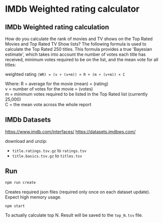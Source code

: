 # IMDb Weighted rating calculator

## IMDb Weighted rating calculation
How do you calculate the rank of movies and TV shows on the Top Rated Movies and Top Rated TV Show lists?
The following formula is used to calculate the Top Rated 250 titles. This formula provides a true 'Bayesian estimate', which takes into account the number of votes each title has received, minimum votes required to be on the list, and the mean vote for all titles:

weighted rating `(WR) = (v ÷ (v+m)) × R + (m ÷ (v+m)) × C`

Where:
R = average for the movie (mean) = (rating)  
v = number of votes for the movie = (votes)  
m = minimum votes required to be listed in the Top Rated list (currently 25,000)  
C = the mean vote across the whole report  


## IMDb Datasets
https://www.imdb.com/interfaces/
https://datasets.imdbws.com/

download and unzip:
* `title.ratings.tsv.gz` to `ratings.tsv`
* `title.basics.tsv.gz` to `titles.tsv`

## Run

```sh
npm run create
```
Creates required json files (required only once on each dataset update). Expect high memory usage.


```sh
npm start
```
To actually calculate top N. Result will be saved to the `top_N.tsv` file.
